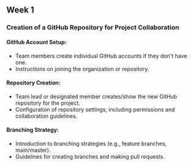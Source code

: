 
## Week 1
### Creation of a GitHub Repository for Project Collaboration
#### GitHub Account Setup:
- Team members create individual GitHub accounts if they don't have one.
- Instructions on joining the organization or repository.
#### Repository Creation:
- Team lead or designated member creates/show the  new GitHub repository for the project.
- Configuration of repository settings, including permissions and collaboration guidelines.
#### Branching Strategy:
- Introduction to branching strategies (e.g., feature branches, main/master).
- Guidelines for creating branches and making pull requests.

